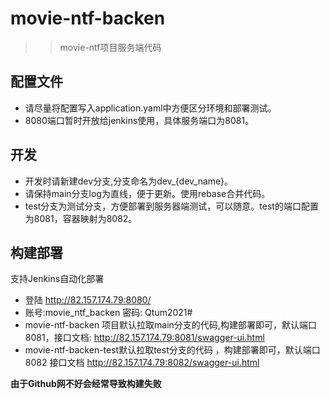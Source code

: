 # movie-ntf-backen

>> movie-ntf项目服务端代码

## 配置文件
- 请尽量将配置写入application.yaml中方便区分环境和部署测试。
- 8080端口暂时开放给jenkins使用，具体服务端口为8081。

## 开发
- 开发时请新建dev分支,分支命名为dev_{dev_name}。
- 请保持main分支log为直线，便于更新。使用rebase合并代码。
- test分支为测试分支，方便部署到服务器端测试，可以随意。test的端口配置为8081，容器映射为8082。

## 构建部署
支持Jenkins自动化部署
- 登陆 http://82.157.174.79:8080/
- 账号:movie_ntf_backen 密码: Qtum2021#
- movie-ntf-backen 项目默认拉取main分支的代码,构建部署即可，默认端口8081，接口文档: http://82.157.174.79:8081/swagger-ui.html
- movie-ntf-backen-test默认拉取test分支的代码 ，构建部署即可，默认端口8082 接口文档 http://82.157.174.79:8082/swagger-ui.html

****由于Github网不好会经常导致构建失败****